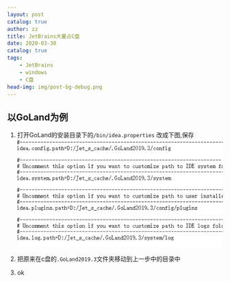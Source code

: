```yaml
---
layout: post
catalog: true
author: zz
title: JetBrains大量占C盘
date: 2020-03-30
catalog: true
tags:
    - JetBrains
    - windows
    - C盘
head-img: img/post-bg-debug.png
---
```


## 以GoLand为例

1. 打开GoLand的安装目录下的`/bin/idea.properties`
改成下图,保存
![alt 图](https://raw.githubusercontent.com/yurk29/yurk29.github.io/master/img/GoLand_shortcut.png)

2. 把原来在c盘的`.GoLand2019.3`文件夹移动到上一步中的目录中

3. ok